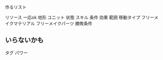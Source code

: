 作るリスト

リソース                  一応ok
地形
ユニット
状態
スキル
条件
効果
範囲
移動タイプ
フリーメイクマテリアル
フリーメイクパーツ
勝敗条件

## いらないかも

タグ
パワー
